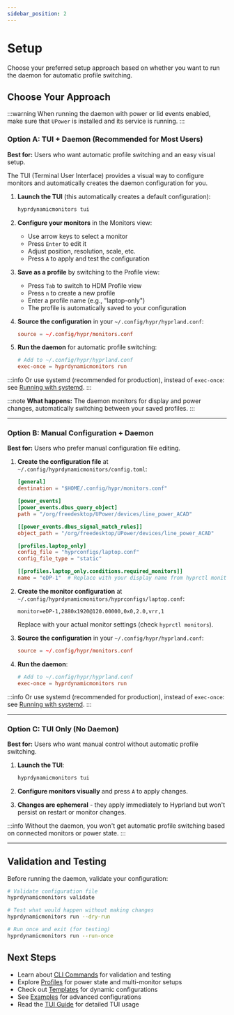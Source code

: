 ```yaml
---
sidebar_position: 2
---
```


# Setup

Choose your preferred setup approach based on whether you want to run the daemon for automatic profile switching.

## Choose Your Approach

:::warning
When running the daemon with power or lid events enabled, make sure that `UPower` is installed and its service is running.
:::

### Option A: TUI + Daemon (Recommended for Most Users)

**Best for:** Users who want automatic profile switching and an easy visual setup.

The TUI (Terminal User Interface) provides a visual way to configure monitors and automatically creates the daemon configuration for you.

1. **Launch the TUI** (this automatically creates a default configuration):
   ```bash
   hyprdynamicmonitors tui
   ```

2. **Configure your monitors** in the Monitors view:
   - Use arrow keys to select a monitor
   - Press `Enter` to edit it
   - Adjust position, resolution, scale, etc.
   - Press `A` to apply and test the configuration

3. **Save as a profile** by switching to the Profile view:
   - Press `Tab` to switch to HDM Profile view
   - Press `n` to create a new profile
   - Enter a profile name (e.g., "laptop-only")
   - The profile is automatically saved to your configuration

4. **Source the configuration** in your `~/.config/hypr/hyprland.conf`:
   ```conf
   source = ~/.config/hypr/monitors.conf
   ```

5. **Run the daemon** for automatic profile switching:
   ```conf
   # Add to ~/.config/hypr/hyprland.conf
   exec-once = hyprdynamicmonitors run
   ```

:::info
  Or use systemd (recommended for production), instead of `exec-once`: see [Running with systemd](../advanced/systemd).
:::

:::note
**What happens:** The daemon monitors for display and power changes, automatically switching between your saved profiles.
:::

---

### Option B: Manual Configuration + Daemon

**Best for:** Users who prefer manual configuration file editing.

1. **Create the configuration file** at `~/.config/hyprdynamicmonitors/config.toml`:

   ```toml
   [general]
   destination = "$HOME/.config/hypr/monitors.conf"

   [power_events]
   [power_events.dbus_query_object]
   path = "/org/freedesktop/UPower/devices/line_power_ACAD"

   [[power_events.dbus_signal_match_rules]]
   object_path = "/org/freedesktop/UPower/devices/line_power_ACAD"

   [profiles.laptop_only]
   config_file = "hyprconfigs/laptop.conf"
   config_file_type = "static"

   [[profiles.laptop_only.conditions.required_monitors]]
   name = "eDP-1"  # Replace with your display name from hyprctl monitors
   ```

2. **Create the monitor configuration** at `~/.config/hyprdynamicmonitors/hyprconfigs/laptop.conf`:

   ```
   monitor=eDP-1,2880x1920@120.00000,0x0,2.0,vrr,1
   ```

   Replace with your actual monitor settings (check `hyprctl monitors`).

3. **Source the configuration** in your `~/.config/hypr/hyprland.conf`:

   ```conf
   source = ~/.config/hypr/monitors.conf
   ```

4. **Run the daemon**:
   ```conf
   # Add to ~/.config/hypr/hyprland.conf
   exec-once = hyprdynamicmonitors run
   ```

:::info
  Or use systemd (recommended for production), instead of `exec-once`: see [Running with systemd](../advanced/systemd).
:::

---

### Option C: TUI Only (No Daemon)

**Best for:** Users who want manual control without automatic profile switching.

1. **Launch the TUI**:
   ```bash
   hyprdynamicmonitors tui
   ```

2. **Configure monitors visually** and press `A` to apply changes.

3. **Changes are ephemeral** - they apply immediately to Hyprland but won't persist on restart or monitor changes.

:::info
Without the daemon, you won't get automatic profile switching based on connected monitors or power state.
:::

---

## Validation and Testing

Before running the daemon, validate your configuration:

```bash
# Validate configuration file
hyprdynamicmonitors validate

# Test what would happen without making changes
hyprdynamicmonitors run --dry-run

# Run once and exit (for testing)
hyprdynamicmonitors run --run-once
```

## Next Steps

- Learn about [CLI Commands](../usage/commands) for validation and testing
- Explore [Profiles](../configuration/profiles) for power state and multi-monitor setups
- Check out [Templates](../advanced/templates) for dynamic configurations
- See [Examples](https://github.com/fiffeek/hyprdynamicmonitors/tree/main/examples) for advanced configurations
- Read the [TUI Guide](./tui) for detailed TUI usage
